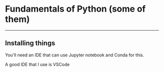 # Fundamentals of Python (some of them)
-----------------
## Installing things
You'll need an IDE that can use Jupyter notebook and Conda for this.

A good IDE that I use is VSCode

